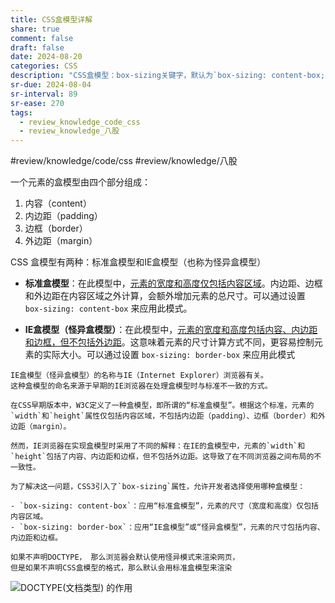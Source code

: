 ```yaml
---
title: CSS盒模型详解
share: true
comment: false
draft: false
date: 2024-08-20
categories: CSS
description: "CSS盒模型：box-sizing关键字，默认为`box-sizing: content-box;`标准盒模型，也可以设置`box-sizing: border-box;`为怪异盒模型"
sr-due: 2024-08-04
sr-interval: 89
sr-ease: 270
tags:
  - review_knowledge_code_css
  - review_knowledge_八股
---
```



#review/knowledge/code/css
#review/knowledge/八股

一个元素的盒模型由四个部分组成：
1. 内容（content）
2. 内边距（padding）
3. 边框（border）
4. 外边距（margin）

CSS 盒模型有两种：标准盒模型和IE盒模型（也称为怪异盒模型）
- **标准盒模型**：在此模型中，<u>元素的宽度和高度仅包括内容区域</u>。内边距、边框和外边距在内容区域之外计算，会额外增加元素的总尺寸。可以通过设置 `box-sizing: content-box` 来应用此模式。

- **IE盒模型（怪异盒模型）**：在此模型中，<u>元素的宽度和高度包括内容、内边距和边框，但不包括外边距</u>。这意味着元素的尺寸计算方式不同，更容易控制元素的实际大小。可以通过设置 `box-sizing: border-box` 来应用此模式


```ad-seealso
IE盒模型（怪异盒模型）的名称与IE（Internet Explorer）浏览器有关。
这种盒模型的命名来源于早期的IE浏览器在处理盒模型时与标准不一致的方式。

在CSS早期版本中，W3C定义了一种盒模型，即所谓的“标准盒模型”。根据这个标准，元素的`width`和`height`属性仅包括内容区域，不包括内边距（padding）、边框（border）和外边距（margin）。

然而，IE浏览器在实现盒模型时采用了不同的解释：在IE的盒模型中，元素的`width`和`height`包括了内容、内边距和边框，但不包括外边距。这导致了在不同浏览器之间布局的不一致性。

为了解决这一问题，CSS3引入了`box-sizing`属性，允许开发者选择使用哪种盒模型：

- `box-sizing: content-box`：应用“标准盒模型”，元素的尺寸（宽度和高度）仅包括内容区域。
- `box-sizing: border-box`：应用“IE盒模型”或“怪异盒模型”，元素的尺寸包括内容、内边距和边框。
```


```ad-hint
如果不声明DOCTYPE， 那么浏览器会默认使用怪异模式来渲染网页，
但是如果不声明CSS盒模型的格式，那么默认会用标准盒模型来渲染
```
![DOCTYPE(⽂档类型) 的作⽤](DOCTYPE(%E2%BD%82%E6%A1%A3%E7%B1%BB%E5%9E%8B)%20%E7%9A%84%E4%BD%9C%E2%BD%A4.md#^95291f)